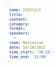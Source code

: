 ```yaml
---
  name: 22d2t2s1
  title: 
  content:
  category: 
  format:  
  speakers: 
    - 
  room: Mezzanine
  date: 14/10/2022
  time_start: '10:15'
  time_end: '11:00'
---
```

